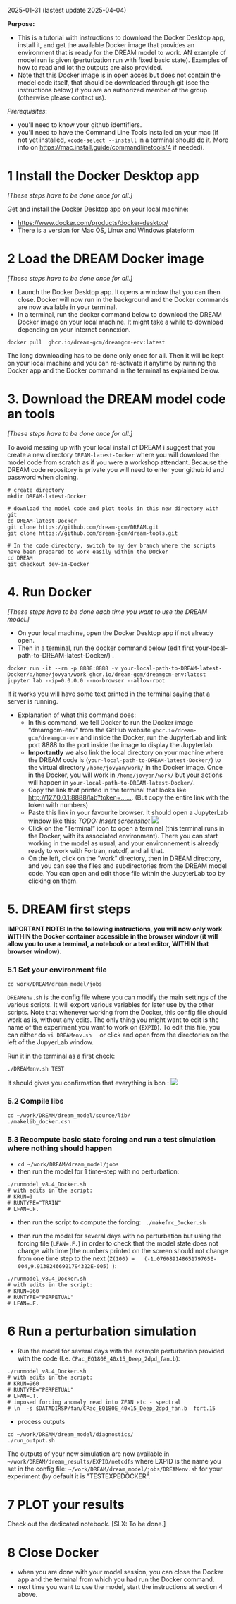 2025-01-31 (lastest update 2025-04-04)

**Purpose:** 
* This is a tutorial with instructions to download the Docker Desktop app, install it, and get the available Docker image that  provides an environment that is ready for the DREAM model to work. AN example of model run is given (perturbation run with fixed basic state). Examples of how to read and lot the outputs are also provided.
* Note that this Docker image is in open acces but  does not contain the model code itself, that should be downloaded through git (see the instructions below) if you are an authorized member of the group (otherwise please contact us). 

_Prerequisites_: 
* you'll need to know your github identifiers.
* you'll need to have the Command Line Tools installed on your mac (if not yet installed,  `xcode-select --install` in a terminal should do it. More info on https://mac.install.guide/commandlinetools/4  if needed).

# 1 Install the Docker Desktop app 
_[These steps have to be done once for all.]_

Get and install the Docker Desktop app on your local machine:
* https://www.docker.com/products/docker-desktop/
* There is a version for Mac OS, Linux and Windows plateform

# 2 Load the DREAM Docker image 
_[These steps have to be done once for all.]_
* Launch the Docker Desktop app. It opens a window that you can then close. Docker will now run in the background and the Docker commands are now available in your terminal.
* In a terminal, run the docker command below to download the DREAM Docker image on your local machine. It might take a while to download depending on your internet connexion.
```
docker pull  ghcr.io/dream-gcm/dreamgcm-env:latest
```
The long downloading  has to be done only once for all. Then it  will be kept  on your local machine and you can re-activate it anytime by running the Docker app and the Docker command in the terminal as explained below.

# 3. Download the DREAM model code an tools
_[These steps have to be done once for all.]_

To avoid messing up with your local install of DREAM i suggest that you create a new directory `DREAM-latest-Docker` where you will download the model code from scratch as if you were a workshop attendant. Because the DREAM code repository is private you will need to enter your github id and password when cloning.
```
# create directory
mkdir DREAM-latest-Docker

# download the model code and plot tools in this new directory with git
cd DREAM-latest-Docker
git clone https://github.com/dream-gcm/DREAM.git
git clone https://github.com/dream-gcm/dream-tools.git

# In the code directory, switch to my dev branch where the scripts have been prepared to work easily within the DOcker
cd DREAM
git checkout dev-in-Docker
```

# 4. Run Docker
_[These steps have to be done each time you want to use the DREAM model.]_

* On your local machine, open the Docker Desktop app if not already open.
*  Then in a terminal, run the docker command below (edit first your-local-path-to-DREAM-latest-Docker/) .
```
docker run -it --rm -p 8888:8888 -v your-local-path-to-DREAM-latest-Docker/:/home/jovyan/work ghcr.io/dream-gcm/dreamgcm-env:latest jupyter lab --ip=0.0.0.0 --no-browser --allow-root
```
If it works you will have some text printed in the terminal saying that a server is running.

* Explanation of what this command does:
  * In this command, we tell Docker to run the Docker image “dreamgcm-env” from the GitHub website `ghcr.io/dream-gcm/dreamgcm-env` and inside the Docker,  run the JupyterLab  and   link port 8888 to the port inside the image to display the Jupyterlab.
  * **Importantly** we also link  the local directory on your machine where the DREAM code is (`your-local-path-to-DREAM-latest-Docker/`) to the virtual directory `/home/jovyan/work/` in the Docker image. Once in the Docker, you will work in `/home/jovyan/work/` but your actions will happen in `your-local-path-to-DREAM-latest-Docker/`.
  *  Copy the link that printed in the terminal that looks like  http://127.0.0.1:8888/lab?token=…….  (But copy the entire link with the token with numbers)
  *  Paste this link in your favourite browser. It should open a JupyterLab window like this:
_TODO: Insert screenshot_ ![](Screenshot%202025-01-30%20at%2016.35.04.png)
  *  Click on the “Terminal” icon to open a terminal (this terminal runs in the Docker, with its associated environment). There you can start working in the model as usual, and your environnement is already ready to work with Fortran, netcdf, and all that.
  *  On the left, click on the “work” directory, then in DREAM directory, and you can see the files and subdirectories from the DREAM model code. You can open and edit those file within the JupyterLab too by clicking on them.

# 5. DREAM first steps

**IMPORTANT NOTE: In the following instructions, you will now only work WITHIN the Docker container accessible in the browser window (it will allow you to use a terminal, a notebook or a text editor, WITHIN that browser window).**

### 5.1 Set your environment file
```
cd work/DREAM/dream_model/jobs
```
`DREAMenv.sh`  is the config file  where you can modify the main settings of the various scripts. It will export various variables for later use by the other scripts. 
Note that whenever working from  the Docker, this config file should work as is, without any edits. The only thing you might want to  edit is the name of the experiment you want to work on (`EXPID`).
To edit this file, you can either do `vi DREAMenv.sh  ` or click and open from the directories on the left of the JupyerLab window. 

Run it in the terminal as a first check:
```
./DREAMenv.sh TEST
```
It should gives you confirmation that everything is bon :
![](Screenshot%202025-01-30%20at%2016.49.29.png)


### 5.2 Compile libs

```
cd ~/work/DREAM/dream_model/source/lib/
./makelib_docker.csh 
```


### 5.3 Recompute basic state forcing and run a test simulation where nothing should happen
* ```cd ~/work/DREAM/dream_model/jobs```
* then run the model for 1 time-step with no perturbation:
```
./runmodel_v8.4_Docker.sh
# with edits in the script:
# KRUN=1
# RUNTYPE="TRAIN"
# LFAN=.F.
```

* then run the script to compute the forcing: ``` ./makefrc_Docker.sh```

* then run the model for several  days with no perturbation but using the forcing file (`LFAN=.F.`) in order to check that the model state does not change with time (the numbers printed on the screen should not change from one time step to the next (`Z(100) =   (-1.07608914865179765E-004,9.91382466921794322E-005) `):
```
./runmodel_v8.4_Docker.sh
# with edits in the script:
# KRUN=960
# RUNTYPE="PERPETUAL"
# LFAN=.F.
```

# 6 Run a perturbation simulation
* Run the model for several  days with the example perturbation provided with the code (I.e. `CPac_EQ180E_40x15_Deep_2dpd_fan.b`):

```
./runmodel_v8.4_Docker.sh
# with edits in the script:
# KRUN=960
# RUNTYPE="PERPETUAL"
# LFAN=.T.
# imposed forcing anomaly read into ZFAN etc - spectral
# ln  -s $DATADIRSP/fan/CPac_EQ180E_40x15_Deep_2dpd_fan.b  fort.15
```

* process outputs
```
cd ~/work/DREAM/dream_model/diagnostics/
./run_output.sh
```
The outputs of your new simulation are now available in `~/work/DREAM/dream_results/EXPID/netcdfs` where EXPID is the name you set in the config file: `~/work/DREAM/dream_model/jobs/DREAMenv.sh`  for your experiment (by default it is "TESTEXPEDOCKER". 

# 7 PLOT your results

Check out the dedicated notebook. [SLX: To be done.]

# 8 Close Docker 
* when you are done with your model session, you can close the Docker app and the terminal from which you had run the Docker command.
* next time you want to use the model, start the instructions at section 4 above.
